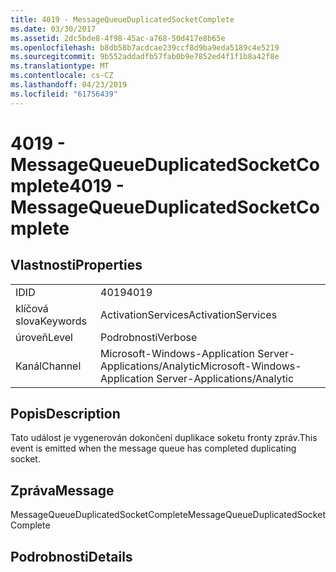 ```yaml
---
title: 4019 - MessageQueueDuplicatedSocketComplete
ms.date: 03/30/2017
ms.assetid: 2dc5bde8-4f98-45ac-a768-50d417e8b65e
ms.openlocfilehash: b8db58b7acdcae239ccf8d9ba9eda5189c4e5219
ms.sourcegitcommit: 9b552addadfb57fab0b9e7852ed4f1f1b8a42f8e
ms.translationtype: MT
ms.contentlocale: cs-CZ
ms.lasthandoff: 04/23/2019
ms.locfileid: "61756439"
---
```

# <a name="4019---messagequeueduplicatedsocketcomplete"></a><span data-ttu-id="3bd1f-102">4019 - MessageQueueDuplicatedSocketComplete</span><span class="sxs-lookup"><span data-stu-id="3bd1f-102">4019 - MessageQueueDuplicatedSocketComplete</span></span>
## <a name="properties"></a><span data-ttu-id="3bd1f-103">Vlastnosti</span><span class="sxs-lookup"><span data-stu-id="3bd1f-103">Properties</span></span>  
  
|||  
|-|-|  
|<span data-ttu-id="3bd1f-104">ID</span><span class="sxs-lookup"><span data-stu-id="3bd1f-104">ID</span></span>|<span data-ttu-id="3bd1f-105">4019</span><span class="sxs-lookup"><span data-stu-id="3bd1f-105">4019</span></span>|  
|<span data-ttu-id="3bd1f-106">klíčová slova</span><span class="sxs-lookup"><span data-stu-id="3bd1f-106">Keywords</span></span>|<span data-ttu-id="3bd1f-107">ActivationServices</span><span class="sxs-lookup"><span data-stu-id="3bd1f-107">ActivationServices</span></span>|  
|<span data-ttu-id="3bd1f-108">úroveň</span><span class="sxs-lookup"><span data-stu-id="3bd1f-108">Level</span></span>|<span data-ttu-id="3bd1f-109">Podrobnosti</span><span class="sxs-lookup"><span data-stu-id="3bd1f-109">Verbose</span></span>|  
|<span data-ttu-id="3bd1f-110">Kanál</span><span class="sxs-lookup"><span data-stu-id="3bd1f-110">Channel</span></span>|<span data-ttu-id="3bd1f-111">Microsoft-Windows-Application Server-Applications/Analytic</span><span class="sxs-lookup"><span data-stu-id="3bd1f-111">Microsoft-Windows-Application Server-Applications/Analytic</span></span>|  
  
## <a name="description"></a><span data-ttu-id="3bd1f-112">Popis</span><span class="sxs-lookup"><span data-stu-id="3bd1f-112">Description</span></span>  
 <span data-ttu-id="3bd1f-113">Tato událost je vygenerován dokončení duplikace soketu fronty zpráv.</span><span class="sxs-lookup"><span data-stu-id="3bd1f-113">This event is emitted when the message queue has completed duplicating socket.</span></span>  
  
## <a name="message"></a><span data-ttu-id="3bd1f-114">Zpráva</span><span class="sxs-lookup"><span data-stu-id="3bd1f-114">Message</span></span>  
 <span data-ttu-id="3bd1f-115">MessageQueueDuplicatedSocketComplete</span><span class="sxs-lookup"><span data-stu-id="3bd1f-115">MessageQueueDuplicatedSocketComplete</span></span>  
  
## <a name="details"></a><span data-ttu-id="3bd1f-116">Podrobnosti</span><span class="sxs-lookup"><span data-stu-id="3bd1f-116">Details</span></span>
